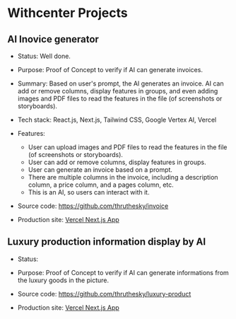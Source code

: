 # Withcenter Projects

## AI Inovice generator

- Status: Well done.

- Purpose: Proof of Concept to verify if AI can generate invoices.

- Summary: Based on user's prompt, the AI generates an invoice. AI can add or remove columns, display features in groups, and even adding images and PDF files to read the features in the file (of screenshots or storyboards).

- Tech stack: React.js, Next.js, Tailwind CSS, Google Vertex AI, Vercel

- Features:

  - User can upload images and PDF files to read the features in the file (of screenshots or storyboards).
  - User can add or remove columns, display features in groups.
  - User can generate an invoice based on a prompt.
  - There are multiple columns in the invoice, including a description column, a price column, and a pages column, etc.
  - This is an AI, so users can interact with it.

- Source code: https://github.com/thruthesky/invoice

- Production site: [Vercel Next.js App](https://invoice-guyvcfenm-thrutheskys-projects.vercel.app/)

## Luxury production information display by AI

- Status:

- Purpose: Proof of Concept to verify if AI can generate informations from the luxury goods in the picture.

- Source code: https://github.com/thruthesky/luxury-product

- Production site: [Vercel Next.js App](https://luxury-product.vercel.app/)
